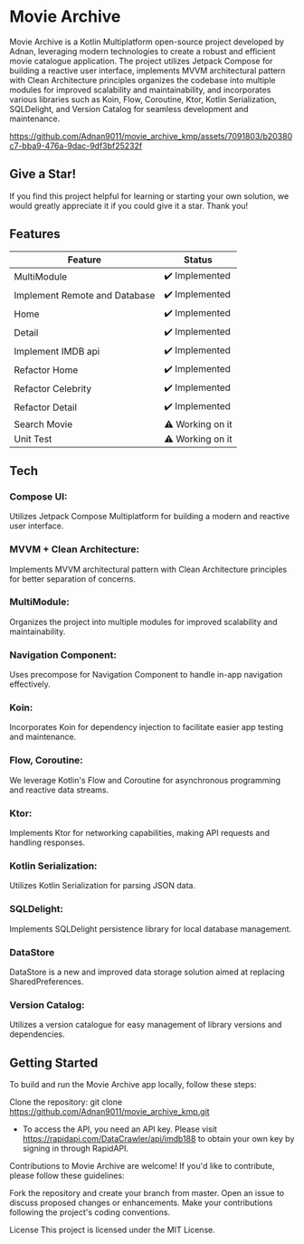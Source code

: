 # Movie Archive

Movie Archive is a Kotlin Multiplatform open-source project developed by Adnan, leveraging modern
technologies to create
a robust and efficient movie catalogue application.
The project utilizes Jetpack Compose for building a reactive user interface, implements MVVM
architectural pattern with Clean Architecture principles organizes the codebase into multiple
modules for improved scalability and maintainability, and incorporates various libraries such as
Koin, Flow, Coroutine, Ktor, Kotlin Serialization, SQLDelight, and Version Catalog for seamless
development and maintenance.

https://github.com/Adnan9011/movie_archive_kmp/assets/7091803/b20380c7-bba9-476a-9dac-9df3bf25232f

## Give a Star!

If you find this project helpful for learning or starting your own solution, we would greatly
appreciate it if you could give it a star. Thank you!

## Features

| Feature                       | Status           |
|-------------------------------|------------------|
| MultiModule                   | ✔️ Implemented   |
| Implement Remote and Database | ✔️ Implemented   |
| Home                          | ✔️ Implemented   |
| Detail                        | ✔️ Implemented   |
| Implement IMDB api            | ✔️ Implemented   |
| Refactor Home                 | ✔️ Implemented   |
| Refactor Celebrity            | ✔️ Implemented   |
| Refactor Detail               | ✔️ Implemented   |
| Search Movie                  | ⚠️ Working on it |
| Unit Test                     | ⚠️ Working on it |

## Tech

### Compose UI:

Utilizes Jetpack Compose Multiplatform for building a modern and reactive user interface.

### MVVM + Clean Architecture:

Implements MVVM architectural pattern with Clean Architecture principles for better separation of
concerns.

### MultiModule:

Organizes the project into multiple modules for improved scalability and maintainability.

### Navigation Component:

Uses precompose for Navigation Component to handle in-app navigation effectively.

### Koin:

Incorporates Koin for dependency injection to facilitate easier app testing and maintenance.

### Flow, Coroutine:

We leverage Kotlin's Flow and Coroutine for asynchronous programming and reactive data streams.

### Ktor:

Implements Ktor for networking capabilities, making API requests and handling responses.

### Kotlin Serialization:

Utilizes Kotlin Serialization for parsing JSON data.

### SQLDelight:

Implements SQLDelight persistence library for local database management.

### DataStore

DataStore is a new and improved data storage solution aimed at replacing SharedPreferences.

### Version Catalog:

Utilizes a version catalogue for easy management of library versions and dependencies.

## Getting Started

To build and run the Movie Archive app locally, follow these steps:

Clone the repository: git clone https://github.com/Adnan9011/movie_archive_kmp.git

- To access the API, you need an API key. Please visit https://rapidapi.com/DataCrawler/api/imdb188
  to obtain your own key by signing in through RapidAPI.

Contributions to Movie Archive are welcome! If you'd like to contribute, please follow these
guidelines:

Fork the repository and create your branch from master.
Open an issue to discuss proposed changes or enhancements.
Make your contributions following the project's coding conventions.

License
This project is licensed under the MIT License.